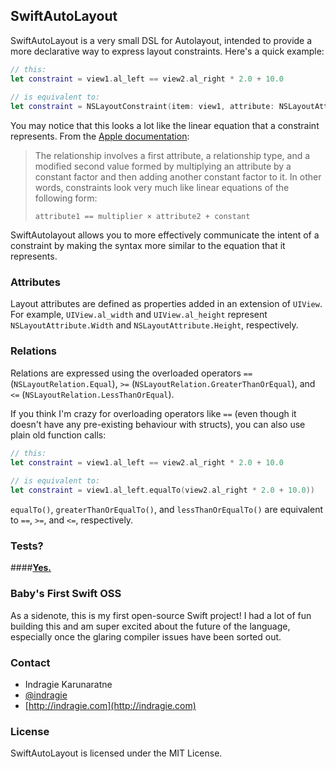 ## SwiftAutoLayout

SwiftAutoLayout is a very small DSL for Autolayout, intended to provide a more declarative way to express layout constraints. Here's a quick example:

```swift
// this:
let constraint = view1.al_left == view2.al_right * 2.0 + 10.0
		
// is equivalent to:
let constraint = NSLayoutConstraint(item: view1, attribute: NSLayoutAttribute.Left, relatedBy: NSLayoutRelation.Equal, toItem: view2, attribute: NSLayoutAttribute.Right, multiplier: 2.0, constant: 10.0)
```

You may notice that this looks a lot like the linear equation that a constraint represents. From the [Apple documentation](https://developer.apple.com/library/mac/documentation/AppKit/Reference/NSLayoutConstraint_Class/NSLayoutConstraint/NSLayoutConstraint.html):

> The relationship involves a first attribute, a relationship type, and a modified second value formed by multiplying an attribute by a constant factor and then adding another constant factor to it. In other words, constraints look very much like linear equations of the following form:
>
> `attribute1 == multiplier × attribute2 + constant`

SwiftAutolayout allows you to more effectively communicate the intent of a constraint by making the syntax more similar to the equation that it represents.

### Attributes

Layout attributes are defined as properties added in an extension of `UIView`. For example, `UIView.al_width` and `UIView.al_height` represent `NSLayoutAttribute.Width` and `NSLayoutAttribute.Height`, respectively. 

### Relations

Relations are expressed using the overloaded operators `==` (`NSLayoutRelation.Equal`), `>=` (`NSLayoutRelation.GreaterThanOrEqual`), and `<=` (`NSLayoutRelation.LessThanOrEqual`). 

If you think I'm crazy for overloading operators like `==` (even though it doesn't have any pre-existing behaviour with structs), you can also use plain old function calls:

```swift
// this:
let constraint = view1.al_left == view2.al_right * 2.0 + 10.0
		
// is equivalent to:
let constraint = view1.al_left.equalTo(view2.al_right * 2.0 + 10.0))
```
`equalTo()`, `greaterThanOrEqualTo()`, and `lessThanOrEqualTo()` are equivalent to `==`, `>=`, and `<=`, respectively.

### Tests?

####[**Yes.**](https://github.com/indragiek/SwiftAutoLayout/blob/master/SwiftAutoLayout/SwiftAutoLayoutTests/SwiftAutoLayoutTests.swift)

### Baby's First Swift OSS

As a sidenote, this is my first open-source Swift project! I had a lot of fun building this and am super excited about the future of the language, especially once the glaring compiler issues have been sorted out.

### Contact

* Indragie Karunaratne
* [@indragie](http://twitter.com/indragie)
* [http://indragie.com](http://indragie.com)

### License

SwiftAutoLayout is licensed under the MIT License.
